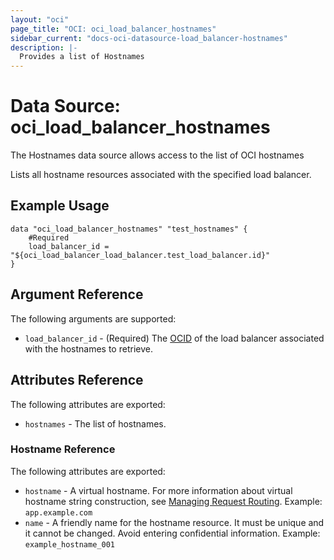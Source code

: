 ```yaml
---
layout: "oci"
page_title: "OCI: oci_load_balancer_hostnames"
sidebar_current: "docs-oci-datasource-load_balancer-hostnames"
description: |-
  Provides a list of Hostnames
---
```


# Data Source: oci_load_balancer_hostnames
The Hostnames data source allows access to the list of OCI hostnames

Lists all hostname resources associated with the specified load balancer.

## Example Usage

```hcl
data "oci_load_balancer_hostnames" "test_hostnames" {
	#Required
	load_balancer_id = "${oci_load_balancer_load_balancer.test_load_balancer.id}"
}
```

## Argument Reference

The following arguments are supported:

* `load_balancer_id` - (Required) The [OCID](https://docs.us-phoenix-1.oraclecloud.com/Content/General/Concepts/identifiers.htm) of the load balancer associated with the hostnames to retrieve. 


## Attributes Reference

The following attributes are exported:

* `hostnames` - The list of hostnames.

### Hostname Reference

The following attributes are exported:

* `hostname` - A virtual hostname. For more information about virtual hostname string construction, see [Managing Request Routing](https://docs.us-phoenix-1.oraclecloud.com/Content/Balance/Tasks/managingrequest.htm#routing).  Example: `app.example.com` 
* `name` - A friendly name for the hostname resource. It must be unique and it cannot be changed. Avoid entering confidential information.  Example: `example_hostname_001` 

